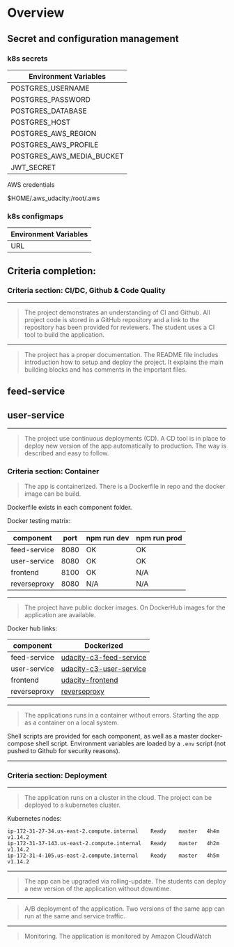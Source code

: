 # Overview


## Secret and configuration management

### k8s secrets 
| Environment Variables     |
|---------------------------|
| POSTGRES_USERNAME         |
| POSTGRES_PASSWORD         |
| POSTGRES_DATABASE         |
| POSTGRES_HOST             |
| POSTGRES_AWS_REGION       |
| POSTGRES_AWS_PROFILE      |
| POSTGRES_AWS_MEDIA_BUCKET |
| JWT_SECRET                |

AWS credentials

$HOME/.aws_udacity:/root/.aws

### k8s configmaps

| Environment Variables |
|-----------------------|
| URL                   |


## Criteria completion: 

### Criteria section: CI/DC, Github & Code Quality

---

> The project demonstrates an understanding of CI and Github. All project code is stored in a GitHub repository and a link to the repository has been provided for reviewers. The student uses a CI tool to build the application.



---

>The project has a proper documentation. The README file includes introduction how to setup and deploy the project. It explains the main building blocks and has comments in the important files.



## feed-service

## user-service


---

> The project use continuous deployments (CD). A CD tool is in place to deploy new version of the app automatically to production. The way is described and easy to follow.


### Criteria section: Container

> The app is containerized. There is a Dockerfile in repo and the docker image can be build. 

Dockerfile exists in each component folder. 

Docker testing matrix: 

| component    | port | npm run dev | npm run prod |
|--------------|------|-------------|--------------|
| feed-service | 8080 | OK          | OK           |
| user-service | 8080 | OK          | OK           |
| frontend     | 8100 | OK          | N/A          |
| reverseproxy | 8080 | N/A         | N/A          |

---

> The project have public docker images. On DockerHub images for the application are available.


Docker hub links: 

| component    | Dockerized                                                                                                            |
|--------------|-----------------------------------------------------------------------------------------------------------------------|
| feed-service | [udacity-c3-feed-service](https://cloud.docker.com/u/plasmafrog/repository/docker/plasmafrog/udacity-c3-feed-service) |
| user-service | [udacity-c3-user-service](https://cloud.docker.com/u/plasmafrog/repository/docker/plasmafrog/dacity-c3-user-service)  |
| frontend     | [udacity-frontend](https://hub.docker.com/r/plasmafrog/udacity-frontend)                                              |
| reverseproxy | [reverseproxy](https://hub.docker.com/r/plasmafrog/reverseproxy)                                                      |

---

> The applications runs in a container without errors. Starting the app as a container on a local system. 

Shell scripts are provided for each component, as well as a master docker-compose shell script. Environment variables are loaded by a `.env` script (not pushed to Github for security reasons). 

---

### Criteria section: Deployment

---

> The application runs on a cluster in the cloud. The project can be deployed to a kubernetes cluster. 

Kubernetes nodes:
```
ip-172-31-27-34.us-east-2.compute.internal    Ready    master   4h4m   v1.14.2
ip-172-31-37-143.us-east-2.compute.internal   Ready    master   4h2m   v1.14.2
ip-172-31-4-105.us-east-2.compute.internal    Ready    master   4h5m   v1.14.2
```

---

> The app can be upgraded via rolling-update. The students can deploy a new version of the application without downtime. 

---

> A/B deployment of the application. Two versions of the 
same app can run at the same and service traffic. 

---

 > Monitoring. The application is monitored by Amazon CloudWatch